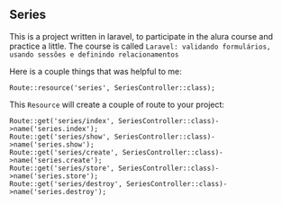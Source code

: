 ## Series

This is a project written in laravel, to participate in the alura course and practice a little. The course is called ``Laravel: validando formulários, usando sessões e definindo relacionamentos``

Here is a couple things that was helpful to me:

``Route::resource('series', SeriesController::class);``

This ``Resource`` will create a couple of route to your project:

``Route::get('series/index', SeriesController::class)->name('series.index');``<br>
``Route::get('series/show', SeriesController::class)->name('series.show');``<br>
``Route::get('series/create', SeriesController::class)->name('series.create');``<br>
``Route::get('series/store', SeriesController::class)->name('series.store');``<br>
``Route::get('series/destroy', SeriesController::class)->name('series.destroy');``<br>



